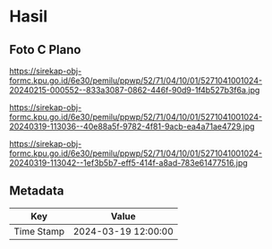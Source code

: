 # Hasil

## Foto C Plano

https://sirekap-obj-formc.kpu.go.id/6e30/pemilu/ppwp/52/71/04/10/01/5271041001024-20240215-000552--833a3087-0862-446f-90d9-1f4b527b3f6a.jpg

https://sirekap-obj-formc.kpu.go.id/6e30/pemilu/ppwp/52/71/04/10/01/5271041001024-20240319-113036--40e88a5f-9782-4f81-9acb-ea4a71ae4729.jpg

https://sirekap-obj-formc.kpu.go.id/6e30/pemilu/ppwp/52/71/04/10/01/5271041001024-20240319-113042--1ef3b5b7-eff5-414f-a8ad-783e61477516.jpg


## Metadata

| Key        | Value               |
| ---------- | ------------------- |
| Time Stamp | 2024-03-19 12:00:00 |



